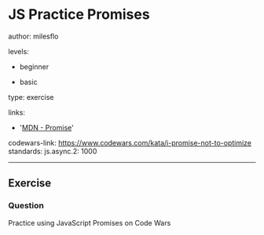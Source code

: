 # JS Practice Promises
author: milesflo

levels:

  - beginner

  - basic

type: exercise

links:

  - '[MDN - Promise](https://developer.mozilla.org/en-US/docs/Web/JavaScript/Reference/Global_Objects/Promise)'

codewars-link: https://www.codewars.com/kata/i-promise-not-to-optimize
standards:
  js.async.2: 1000

---
## Exercise  
### Question
Practice using JavaScript Promises on Code Wars
